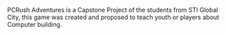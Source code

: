 PCRush Adventures is a Capstone Project of the students from STI Global City, this game was created and proposed to teach youth or players about Computer building.
